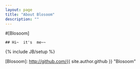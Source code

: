 ```yaml
---
layout: page
title: "About Blosoom"
description: ""
---
```

#[Blosoom]

    ## Hi~  it's  me~~

{% include JB/setup %}

[Blosoom]: http://github.com/{{ site.author.github }} "Blosoom"
